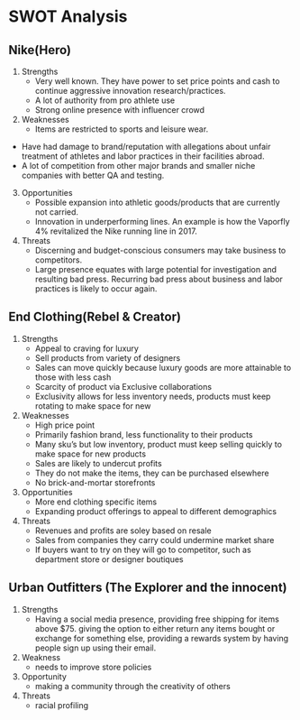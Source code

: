 # SWOT Analysis

## Nike(Hero)
1. Strengths
    - Very well known.  They have power to set price points and cash to continue aggressive innovation research/practices.
    - A lot of authority from pro athlete use
    - Strong online presence with influencer crowd
2. Weaknesses
   - Items are restricted to sports and leisure wear.
  - Have had damage to brand/reputation with allegations about unfair treatment of athletes and labor practices in their facilities abroad.
  - A lot of competition from other major brands and smaller niche companies with better QA and testing.
3. Opportunities
    - Possible expansion into athletic goods/products that are currently not carried.
    - Innovation in underperforming lines.  An example is how the Vaporfly 4% revitalized the Nike running line in 2017.
4. Threats
    - Discerning and budget-conscious consumers may take business to competitors.
    - Large presence equates with large potential for investigation and resulting bad press.  Recurring bad press about business and labor practices is likely to occur again.

## End Clothing(Rebel & Creator)
1. Strengths
    - Appeal to craving for luxury
    - Sell products from variety of designers
    - Sales can move quickly because luxury goods are more attainable to those with less cash
    - Scarcity of product via Exclusive collaborations
    - Exclusivity allows for less inventory needs, products must keep rotating to make space for new
2. Weaknesses
    - High price point
    - Primarily fashion brand, less functionality to their products
    - Many sku’s but low inventory, product must keep selling quickly to make space for new products
    - Sales are likely to undercut profits
    - They do not make the items, they can be purchased elsewhere
    - No brick-and-mortar storefronts
3. Opportunities
    - More end clothing specific items
    - Expanding product offerings to appeal to different demographics
4. Threats
    - Revenues and profits are soley based on resale
    - Sales from companies they carry could undermine market share
    - If buyers want to try on they will go to competitor, such as department store or designer boutiques
  
## Urban Outfitters (The Explorer and the innocent)

1. Strengths
   - Having a social media presence, providing free shipping for items above $75. giving the option to either return any items bought or exchange for something else, providing a rewards system by having people sign up using their email.
2. Weakness
   - needs to improve store policies
3. Opportunity
   - making a community through the creativity of others
4. Threats
   - racial profiling
